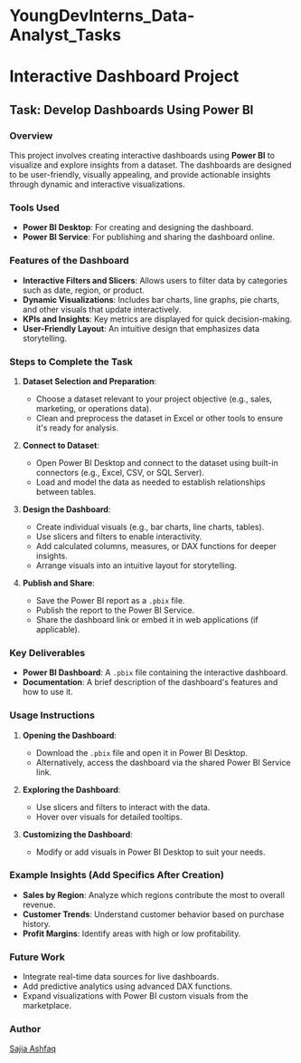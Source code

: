 # YoungDevInterns_Data-Analyst_Tasks
# Interactive Dashboard Project  

## Task: Develop Dashboards Using Power BI  

### Overview  
This project involves creating interactive dashboards using **Power BI** to visualize and explore insights from a dataset. The dashboards are designed to be user-friendly, visually appealing, and provide actionable insights through dynamic and interactive visualizations.  

### Tools Used  
- **Power BI Desktop**: For creating and designing the dashboard.  
- **Power BI Service**: For publishing and sharing the dashboard online.  

### Features of the Dashboard  
- **Interactive Filters and Slicers**: Allows users to filter data by categories such as date, region, or product.  
- **Dynamic Visualizations**: Includes bar charts, line graphs, pie charts, and other visuals that update interactively.  
- **KPIs and Insights**: Key metrics are displayed for quick decision-making.  
- **User-Friendly Layout**: An intuitive design that emphasizes data storytelling.  

### Steps to Complete the Task  

1. **Dataset Selection and Preparation**:  
   - Choose a dataset relevant to your project objective (e.g., sales, marketing, or operations data).  
   - Clean and preprocess the dataset in Excel or other tools to ensure it's ready for analysis.  

2. **Connect to Dataset**:  
   - Open Power BI Desktop and connect to the dataset using built-in connectors (e.g., Excel, CSV, or SQL Server).  
   - Load and model the data as needed to establish relationships between tables.  

3. **Design the Dashboard**:  
   - Create individual visuals (e.g., bar charts, line charts, tables).  
   - Use slicers and filters to enable interactivity.  
   - Add calculated columns, measures, or DAX functions for deeper insights.  
   - Arrange visuals into an intuitive layout for storytelling.  

4. **Publish and Share**:  
   - Save the Power BI report as a `.pbix` file.  
   - Publish the report to the Power BI Service.  
   - Share the dashboard link or embed it in web applications (if applicable).  

### Key Deliverables  
- **Power BI Dashboard**: A `.pbix` file containing the interactive dashboard.  
- **Documentation**: A brief description of the dashboard's features and how to use it.  

### Usage Instructions  

1. **Opening the Dashboard**:  
   - Download the `.pbix` file and open it in Power BI Desktop.  
   - Alternatively, access the dashboard via the shared Power BI Service link.  

2. **Exploring the Dashboard**:  
   - Use slicers and filters to interact with the data.  
   - Hover over visuals for detailed tooltips.  

3. **Customizing the Dashboard**:  
   - Modify or add visuals in Power BI Desktop to suit your needs.  

### Example Insights (Add Specifics After Creation)  
- **Sales by Region**: Analyze which regions contribute the most to overall revenue.  
- **Customer Trends**: Understand customer behavior based on purchase history.  
- **Profit Margins**: Identify areas with high or low profitability.  

### Future Work  
- Integrate real-time data sources for live dashboards.  
- Add predictive analytics using advanced DAX functions.  
- Expand visualizations with Power BI custom visuals from the marketplace.  

### Author  
[Sajia Ashfaq](mailto:sajiaashfaq@gmail.com)  
